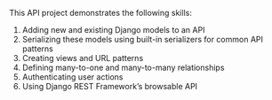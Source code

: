 This API project demonstrates the following skills:

1. Adding new and existing Django models to an API
2. Serializing these models using built-in serializers for common API patterns
3. Creating views and URL patterns
4. Defining many-to-one and many-to-many relationships
5. Authenticating user actions
6. Using Django REST Framework’s browsable API
